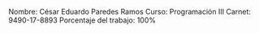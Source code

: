 Nombre: César Eduardo Paredes Ramos Curso: Programación III Carnet: 9490-17-8893 Porcentaje del trabajo: 100%

